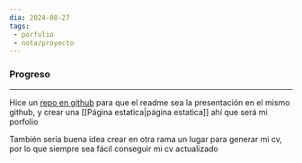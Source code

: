 ```yaml
---
dia: 2024-08-27
tags: 
 - porfolio
 - nota/proyecto 
---
```

### Progreso
---
Hice un [repo en github](https://github.com/JuanBiancuzzo/JuanBiancuzzo) para que el readme sea la presentación en el mismo github, y crear una [[Página estatica|página estatica]] ahí que será mi porfolio

También sería buena idea crear en otra rama un lugar para generar mi cv, por lo que siempre sea fácil conseguir mi cv actualizado